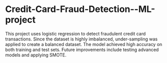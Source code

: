# Credit-Card-Fraud-Detection--ML-project
This project uses logistic regression to detect fraudulent credit card transactions. Since the dataset is highly imbalanced, under-sampling was applied to create a balanced dataset. The model achieved high accuracy on both training and test sets. Future improvements include testing advanced models and applying SMOTE.
